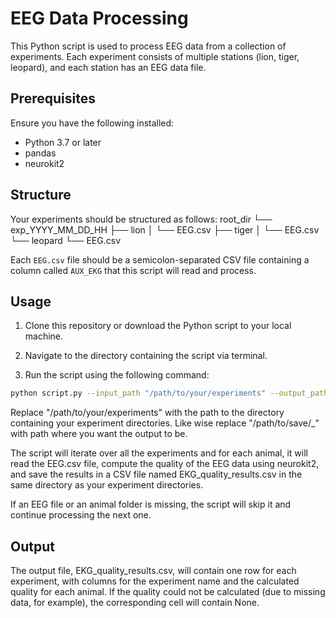 # EEG Data Processing

This Python script is used to process EEG data from a collection of experiments. Each experiment consists of multiple stations (lion, tiger, leopard), and each station has an EEG data file.

## Prerequisites

Ensure you have the following installed:

- Python 3.7 or later
- pandas
- neurokit2

## Structure

Your experiments should be structured as follows:
root_dir
└── exp_YYYY_MM_DD_HH
├── lion
│ └── EEG.csv
├── tiger
│ └── EEG.csv
└── leopard
└── EEG.csv

Each `EEG.csv` file should be a semicolon-separated CSV file containing a column called `AUX_EKG` that this script will read and process.

## Usage

1. Clone this repository or download the Python script to your local machine.

2. Navigate to the directory containing the script via terminal.

3. Run the script using the following command:

```bash
python script.py --input_path "/path/to/your/experiments" --output_path "/path/to/save/EKG_quality_results.csv"

```

Replace "/path/to/your/experiments" with the path to the directory containing your experiment directories. Like wise replace "/path/to/save/_" with path where you want the output to be. 

The script will iterate over all the experiments and for each animal, it will read the EEG.csv file, compute the quality of the EEG data using neurokit2, and save the results in a CSV file named EKG_quality_results.csv in the same directory as your experiment directories.

If an EEG file or an animal folder is missing, the script will skip it and continue processing the next one.

## Output

The output file, EKG_quality_results.csv, will contain one row for each experiment, with columns for the experiment name and the calculated quality for each animal. If the quality could not be calculated (due to missing data, for example), the corresponding cell will contain None.
